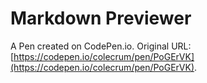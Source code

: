 # Markdown Previewer

A Pen created on CodePen.io. Original URL: [https://codepen.io/colecrum/pen/PoGErVK](https://codepen.io/colecrum/pen/PoGErVK).


